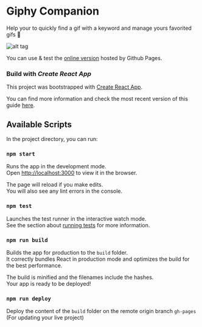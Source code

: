 # Giphy Companion

Help your to quickly find a gif with a keyword and manage yours favorited gifs 🤗

![alt tag](http://i.giphy.com/l2SqeZRceZHENmH2U.gif)

You can use & test the [online version](shug0.github.io/giphy_companion/) hosted by Github Pages.<br>

### Build with *Create React App*

This project was bootstrapped with [Create React App](https://github.com/facebookincubator/create-react-app).

You can find more information and check the most recent version of this guide [here](https://github.com/facebookincubator/create-react-app/blob/master/packages/react-scripts/template/README.md).

## Available Scripts

In the project directory, you can run:

### `npm start`

Runs the app in the development mode.<br>
Open [http://localhost:3000](http://localhost:3000) to view it in the browser.

The page will reload if you make edits.<br>
You will also see any lint errors in the console.

### `npm test`

Launches the test runner in the interactive watch mode.  
See the section about [running tests](#running-tests) for more information.

### `npm run build`

Builds the app for production to the `build` folder.<br>
It correctly bundles React in production mode and optimizes the build for the best performance.

The build is minified and the filenames include the hashes.<br>
Your app is ready to be deployed!

### `npm run deploy`

Deploy the content of the `build` folder on the remote origin branch `gh-pages` (For updating your live project) 
